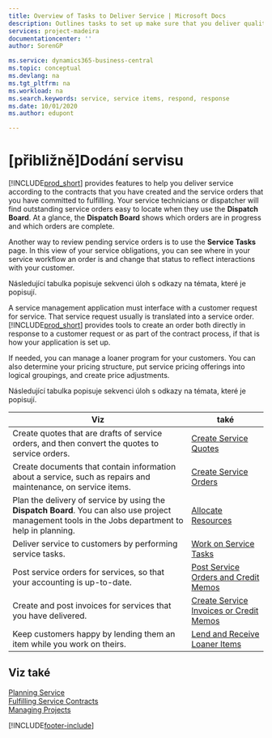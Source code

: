 ```yaml
---
title: Overview of Tasks to Deliver Service | Microsoft Docs
description: Outlines tasks to set up make sure that you deliver quality service and live up to agreements with customers.
services: project-madeira
documentationcenter: ''
author: SorenGP

ms.service: dynamics365-business-central
ms.topic: conceptual
ms.devlang: na
ms.tgt_pltfrm: na
ms.workload: na
ms.search.keywords: service, service items, respond, response
ms.date: 10/01/2020
ms.author: edupont

---
```

# [přibližně]Dodání servisu
[!INCLUDE[prod_short](includes/prod_short.md)] provides features to help you deliver service according to the contracts that you have created and the service orders that you have committed to fulfilling. Your service technicians or dispatcher will find outstanding service orders easy to locate when they use the **Dispatch Board**. At a glance, the **Dispatch Board** shows which orders are in progress and which orders are complete.

Another way to review pending service orders is to use the **Service Tasks** page. In this view of your service obligations, you can see where in your service workflow an order is and change that status to reflect interactions with your customer.

Následující tabulka popisuje sekvenci úloh s odkazy na témata, které je popisují.

A service management application must interface with a customer request for service. That service request usually is translated into a service order. [!INCLUDE[prod_short](includes/prod_short.md)] provides tools to create an order both directly in response to a customer request or as part of the contract process, if that is how your application is set up.

If needed, you can manage a loaner program for your customers. You can also determine your pricing structure, put service pricing offerings into logical groupings, and create price adjustments.

Následující tabulka popisuje sekvenci úloh s odkazy na témata, které je popisují.

| **Viz** | **také** |
|------------|-------------|  
| Create quotes that are drafts of service orders, and then convert the quotes to service orders. | [Create Service Quotes](service-how-to-create-service-quotes.md) |
| Create documents that contain information about a service, such as repairs and maintenance, on service items. | [Create Service Orders](service-how-to-create-service-orders.md) |
| Plan the delivery of service by using the **Dispatch Board**. You can also use project management tools in the Jobs department to help in planning. | [Allocate Resources](service-how-to-allocate-resources.md) |
| Deliver service to customers by performing service tasks. | [Work on Service Tasks](service-how-to-work-on-service-tasks.md) |
| Post service orders for services, so that your accounting is up-to-date. | [Post Service Orders and Credit Memos](service-how-to-post-service-orders.md) |
| Create and post invoices for services that you have delivered. | [Create Service Invoices or Credit Memos](service-how-create-invoices.md) |
| Keep customers happy by lending them an item while you work on theirs. | [Lend and Receive Loaner Items](service-how-to-lend-receive-loaners.md) |

## Viz také
[Planning Service](service-plan-service.md)  
[Fulfilling Service Contracts](service-fulfill-service-contracts.md)  
[Managing Projects](projects-manage-projects.md)


[!INCLUDE[footer-include](includes/footer-banner.md)]